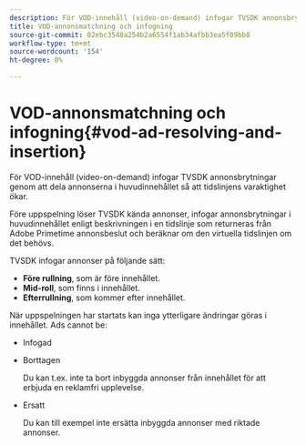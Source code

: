 ```yaml
---
description: För VOD-innehåll (video-on-demand) infogar TVSDK annonsbrytningar genom att dela annonserna i huvudinnehållet så att tidslinjens varaktighet ökar.
title: VOD-annonsmatchning och infogning
source-git-commit: 02ebc3548a254b2a6554f1ab34afbb3ea5f09bb8
workflow-type: tm+mt
source-wordcount: '154'
ht-degree: 0%

---
```


# VOD-annonsmatchning och infogning{#vod-ad-resolving-and-insertion}

För VOD-innehåll (video-on-demand) infogar TVSDK annonsbrytningar genom att dela annonserna i huvudinnehållet så att tidslinjens varaktighet ökar.

Före uppspelning löser TVSDK kända annonser, infogar annonsbrytningar i huvudinnehållet enligt beskrivningen i en tidslinje som returneras från Adobe Primetime annonsbeslut och beräknar om den virtuella tidslinjen om det behövs.

TVSDK infogar annonser på följande sätt:

* **Före rullning**, som är före innehållet.
* **Mid-roll**, som finns i innehållet.
* **Efterrullning**, som kommer efter innehållet.

När uppspelningen har startats kan inga ytterligare ändringar göras i innehållet. Ads cannot be:

* Infogad
* Borttagen

  Du kan t.ex. inte ta bort inbyggda annonser från innehållet för att erbjuda en reklamfri upplevelse.
* Ersatt

  Du kan till exempel inte ersätta inbyggda annonser med riktade annonser.
